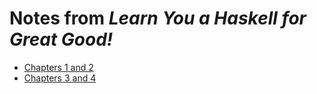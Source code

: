 # Notes from _Learn You a Haskell for Great Good!_

* [Chapters 1 and 2](chapters-1-2.md)
* [Chapters 3 and 4](chapters-3-4.md)

